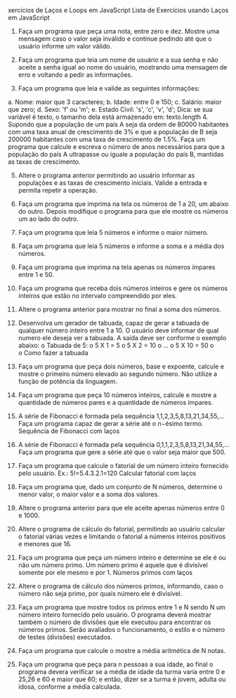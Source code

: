 xercícios de Laços e Loops em JavaScript
Lista de Exercícios usando Laços em JavaScript
1.	Faça um programa que peça uma nota, entre zero e dez. Mostre uma mensagem caso o valor seja inválido e continue pedindo até que o usuário informe um valor válido. 


2.	Faça um programa que leia um nome de usuário e a sua senha e não aceite a senha igual ao nome do usuário, mostrando uma mensagem de erro e voltando a pedir as informações. 
3.	Faça um programa que leia e valide as seguintes informações:

a.	Nome: maior que 3 caracteres;
b.	Idade: entre 0 e 150;
c.	Salário: maior que zero;
d.	Sexo: 'f' ou 'm';
e.	Estado Civil: 's', 'c', 'v', 'd';
Dica: se sua variável é texto, o tamanho dela está armazenado em: texto.length
4.	Supondo que a população de um país A seja da ordem de 80000 habitantes com uma taxa anual de crescimento de 3% e que a população de B seja 200000 habitantes com uma taxa de crescimento de 1.5%. Faça um programa que calcule e escreva o número de anos necessários para que a população do país A ultrapasse ou iguale a população do país B, mantidas as taxas de crescimento.

5.	Altere o programa anterior permitindo ao usuário informar as populações e as taxas de crescimento iniciais. Valide a entrada e permita repetir a operação.

6.	Faça um programa que imprima na tela os números de 1 a 20, um abaixo do outro. Depois modifique o programa para que ele mostre os números um ao lado do outro.

7.	Faça um programa que leia 5 números e informe o maior número.

8.	Faça um programa que leia 5 números e informe a soma e a média dos números. 

9.	Faça um programa que imprima na tela apenas os números ímpares entre 1 e 50.
10.	Faça um programa que receba dois números inteiros e gere os números inteiros que estão no intervalo compreendido por eles.
11.	Altere o programa anterior para mostrar no final a soma dos números.
12.	Desenvolva um gerador de tabuada, capaz de gerar a tabuada de qualquer número inteiro entre 1 a 10. O usuário deve informar de qual numero ele deseja ver a tabuada. A saída deve ser conforme o exemplo abaixo:
o	Tabuada de 5:
o	5 X 1 = 5
o	5 X 2 = 10
o	...
o	5 X 10 = 50
o	
o	Como fazer a tabuada
13.	Faça um programa que peça dois números, base e expoente, calcule e mostre o primeiro número elevado ao segundo número. Não utilize a função de potência da linguagem. 
14.	Faça um programa que peça 10 números inteiros, calcule e mostre a quantidade de números pares e a quantidade de números ímpares.
15.	A série de Fibonacci é formada pela sequência 1,1,2,3,5,8,13,21,34,55,... Faça um programa capaz de gerar a série até o n−ésimo termo.
Sequência de Fibonacci com laços
16.	A série de Fibonacci é formada pela sequência 0,1,1,2,3,5,8,13,21,34,55,... Faça um programa que gere a série até que o valor seja maior que 500.
17.	Faça um programa que calcule o fatorial de um número inteiro fornecido pelo usuário. Ex.: 5!=5.4.3.2.1=120
Calcular fatorial com laços
18.	Faça um programa que, dado um conjunto de N números, determine o menor valor, o maior valor e a soma dos valores.
19.	Altere o programa anterior para que ele aceite apenas números entre 0 e 1000.
20.	Altere o programa de cálculo do fatorial, permitindo ao usuário calcular o fatorial várias vezes e limitando o fatorial a números inteiros positivos e menores que 16.
21.	Faça um programa que peça um número inteiro e determine se ele é ou não um número primo. Um número primo é aquele que é divisível somente por ele mesmo e por 1.
Números primos com laços
22.	Altere o programa de cálculo dos números primos, informando, caso o número não seja primo, por quais número ele é divisível.
23.	Faça um programa que mostre todos os primos entre 1 e N sendo N um número inteiro fornecido pelo usuário. O programa deverá mostrar também o número de divisões que ele executou para encontrar os números primos. Serão avaliados o funcionamento, o estilo e o número de testes (divisões) executados.
24.	Faça um programa que calcule o mostre a média aritmética de N notas.
25.	Faça um programa que peça para n pessoas a sua idade, ao final o programa devera verificar se a média de idade da turma varia entre 0 e 25,26 e 60 e maior que 60; e então, dizer se a turma é jovem, adulta ou idosa, conforme a média calculada.